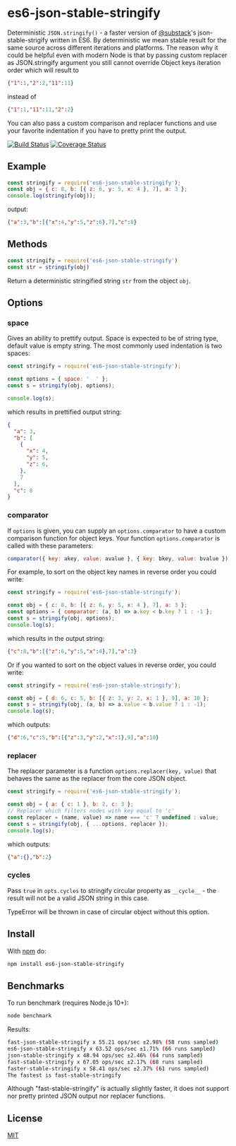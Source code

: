 # es6-json-stable-stringify

Deterministic `JSON.stringify()` - a faster version of [@substack](https://github.com/substack)'s json-stable-strigify written in ES6. By deterministic we mean stable result for the same source across
different iterations and platforms. The reason why it could be helpful even with modern Node is that by passing 
custom replacer as JSON.stringify argument you still cannot override Object keys iteration order which
will result to
``` json
{"1":1,"2":2,"11":11}
```
instead of 
``` json
{"1":1,"11":11,"2":2}
```

You can also pass a custom comparison and replacer functions and use your favorite indentation 
if you have to pretty print the output.

[![Build Status](https://travis-ci.org/udivankin/es6-json-stable-stringify.svg?branch=master)](https://travis-ci.org/udivankin/es6-json-stable-stringify)
[![Coverage Status](https://coveralls.io/repos/github/udivankin/es6-json-stable-stringify/badge.svg?branch=master)](https://coveralls.io/github/udivankin/es6-json-stable-stringify?branch=master)


## Example

``` js
const stringify = require('es6-json-stable-stringify');
const obj = { c: 8, b: [{ z: 6, y: 5, x: 4 }, 7], a: 3 };
console.log(stringify(obj));
```

output:

``` json
{"a":3,"b":[{"x":4,"y":5,"z":6},7],"c":8}
```

## Methods

``` js
const stringify = require('es6-json-stable-stringify')
const str = stringify(obj)
```

Return a deterministic stringified string `str` from the object `obj`.

## Options

### space

Gives an ability to prettify output. Space is expected to be of string type, default
value is empty string. The most commonly used indentation is two spaces:

``` js
const stringify = require('es6-json-stable-stringify');

const options = { space: '  ' };
const s = stringify(obj, options);

console.log(s);
```

which results in prettified output string:

``` json
{
  "a": 3,
  "b": [
    {
      "x": 4,
      "y": 5,
      "z": 6,
    },
    7
  ],
  "c": 8
}
```

### comparator

If `options` is given, you can supply an `options.comparator` to have a custom comparison
function for object keys. Your function `options.comparator` is called with these
parameters:

``` js
comparator({ key: akey, value: avalue }, { key: bkey, value: bvalue })
```

For example, to sort on the object key names in reverse order you could write:

``` js
const stringify = require('es6-json-stable-stringify');

const obj = { c: 8, b: [{ z: 6, y: 5, x: 4 }, 7], a: 3 };
const options = { comparator: (a, b) => a.key < b.key ? 1 : -1 };
const s = stringify(obj, options);
console.log(s);
```

which results in the output string:

``` json
{"c":8,"b":[{"z":6,"y":5,"x":4},7],"a":3}
```

Or if you wanted to sort on the object values in reverse order, you could write:

``` js
const stringify = require('es6-json-stable-stringify');

const obj = { d: 6, c: 5, b: [{ z: 3, y: 2, x: 1 }, 9], a: 10 };
const s = stringify(obj, (a, b) => a.value < b.value ? 1 : -1);
console.log(s);
```

which outputs:

``` json
{"d":6,"c":5,"b":[{"z":3,"y":2,"x":1},9],"a":10}
```

### replacer

The replacer parameter is a function `options.replacer(key, value)` that behaves the same as the replacer from the core JSON object.

``` js
const stringify = require('es6-json-stable-stringify');

const obj = { a: { c: 1 }, b: 2, c: 3 };
// Replacer which filters nodes with key equal to 'c'
const replacer = (name, value) => name === 'c' ? undefined : value;
const s = stringify(obj, { ...options, replacer });
console.log(s);
```

which outputs:

``` json
{"a":{},"b":2} 
```

### cycles

Pass `true` in `opts.cycles` to stringify circular property as `__cycle__` - the result will not be a valid JSON string in this case.

TypeError will be thrown in case of circular object without this option.


## Install

With [npm](https://npmjs.org) do:

``` bash
npm install es6-json-stable-stringify
```


## Benchmarks

To run benchmark (requires Node.js 10+):
``` bash
node benchmark
```

Results:
``` bash
fast-json-stable-stringify x 55.21 ops/sec ±2.98% (58 runs sampled)
es6-json-stable-stringify x 63.52 ops/sec ±1.71% (66 runs sampled)
json-stable-stringify x 48.94 ops/sec ±2.46% (64 runs sampled)
fast-stable-stringify x 67.05 ops/sec ±2.17% (68 runs sampled)
faster-stable-stringify x 58.41 ops/sec ±2.37% (61 runs sampled)
The fastest is fast-stable-stringify
```

Although "fast-stable-stringify" is actually slightly faster, it does not support nor 
pretty printed JSON output nor replacer functions.

## License

[MIT](https://github.com/epoberezkin/es6-json-stable-stringify/blob/master/LICENSE)
